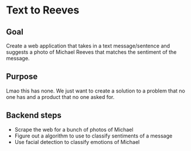 # Text to Reeves

## Goal 
Create a web application that takes in a text message/sentence and suggests a photo of Michael Reeves that matches the sentiment of the message.

## Purpose
Lmao this has none. We just want to create a solution to a problem that no one has and a product that no one asked for.

## Backend steps
* Scrape the web for a bunch of photos of Michael
* Figure out a algorithm to use to classify sentiments of a message
* Use facial detection to classify emotions of Michael

